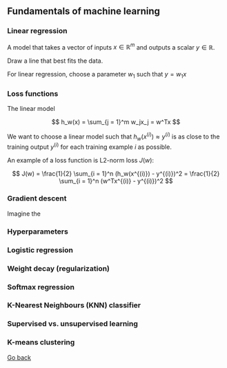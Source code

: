 ## Fundamentals of machine learning

### Linear regression
A model that takes a vector of inputs $x \in \mathbb{R}^m$ and outputs a scalar $y \in \mathbb{R}$.

Draw a line that best fits the data.

For linear regression, choose a parameter $w_1$ such that $y = w_1 x$

### Loss functions

The linear model

$$
h_w(x) = \sum_{j = 1}^m w_jx_j = w^Tx
$$

We want to choose a linear model such that $h_w(x^{(i)}) \approx y^{(i)}$ is as close to the training output $y^{(i)}$ for each training example $i$ as possible.

An example of a loss function is L2-norm loss $J(w)$:

$$
J(w) = \frac{1}{2} \sum_{i = 1}^n (h_w(x^{(i)}) - y^{(i)})^2 = \frac{1}{2} \sum_{i = 1}^n (w^Tx^{(i)} - y^{(i)})^2
$$

### Gradient descent

Imagine the 
### Hyperparameters
### Logistic regression
### Weight decay (regularization)


### Softmax regression
### K-Nearest Neighbours (KNN) classifier
### Supervised vs. unsupervised learning
### K-means clustering

[Go back](main.md)
